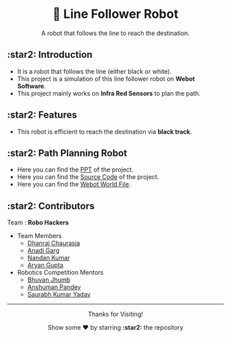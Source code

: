 <h1 align="center"> 🤖 Line Follower Robot </h1>
<p align="center"> A robot that follows the line to reach the destination. </p>

<h2> :star2: Introduction </h2>
<ul>
  <li> It is a robot that follows the line (either black or white).</li>
  <li> This project is a simulation of this line follower robot on <b>Webot Software</b>.</li>
  <li> This project mainly works on <b>Infra Red Sensors</b> to plan the path.</li>
</ul>

<h2> :star2: Features </h2>
<ul>
  <li> This robot is efficient to reach the destination via <b>black track</b>.</li>
</ul>

<h2> :star2: Path Planning Robot </h2>
<ul>
  <li> Here you can find the <a href="link">PPT</a> of the project.</li>
  <li> Here you can find the <a href="link">Source Code</a> of the project.</li>
  <li> Here you can find the <a href="link">Webot World File</a>.</li>
</ul>
<h2> :star2: Contributors </h2>
Team : <b>Robo Hackers</b> 
 <ul>
  <li> Team Members
    <ul>
      <li><a href="https://github.com/dhanrajchaurasia">Dhanraj Chaurasia</a></li>
      <li><a href="#">Anadi Garg</a></li>
      <li><a href="https://github.com/DE-Nandan">Nandan Kumar</a></li>
      <li><a href="#">Aryan Gupta</a></li>
    </ul>
  </li>  
  <li> Robotics Competition Mentors
  <ul>
    <li><a href="#">Bhuvan Jhumb</a></li>
    <li><a href="#">Anshuman Pandey</a></li>
    <li><a href="#">Saurabh Kumar Yadav</a></li>
  </ul>
   </li>
 </ul>
 
---

<p align="center">
<p align="center">Thanks for Visiting!</p>
<p align="center">Show some ❤️ by starring <b>:star2:</b> the repository</p>
</p>

